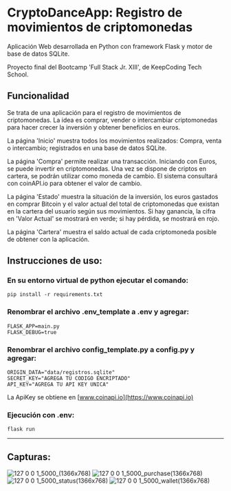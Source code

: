 # CryptoDanceApp: Registro de movimientos de criptomonedas
Aplicación Web desarrollada en Python con framework Flask y motor de base de datos SQLite.

Proyecto final del Bootcamp 'Full Stack Jr. XIII', de KeepCoding Tech School. 

## Funcionalidad
Se trata de una aplicación para el registro de movimientos de criptomonedas. La idea es comprar, vender o intercambiar criptomonedas para hacer crecer la inversión y obtener beneficios en euros.

La página 'Inicio' muestra todos los movimientos realizados: Compra, venta o intercambio; registrados en una base de datos SQLite.

La página 'Compra' permite realizar una transacción. Iniciando con Euros, se puede invertir en criptomonedas. Una vez se dispone de criptos en cartera, se podrán utilizar como moneda de cambio. El sistema consultará con coinAPI.io para obtener el valor de cambio.

La página 'Estado' muestra la situación de la inversión, los euros gastados en
comprar Bitcoin y el valor actual del total de criptomonedas que existan en la cartera del
usuario según sus movimientos. Si hay ganancia, la cifra en 'Valor Actual' se mostrará en verde; si hay pérdida, se mostrará en rojo. 

La página 'Cartera' muestra el saldo actual de cada criptomoneda posible de obtener con la aplicación. 
  
## Instrucciones de uso:

### En su entorno virtual de python ejecutar el comando:
```
pip install -r requirements.txt
```
### Renombrar el archivo .env_template a .env y agregar:
```
FLASK_APP=main.py
FLASK_DEBUG=true
```
### Renombrar el archivo config_template.py a config.py y agregar:
```
ORIGIN_DATA="data/registros.sqlite"
SECRET_KEY="AGREGA TU CODIGO ENCRIPTADO"
API_KEY="AGREGA TU API KEY UNICA"
```
La ApiKey se obtiene en [www.coinapi.io](https://www.coinapi.io)

### Ejecución con .env:
```
flask run
```

***
## Capturas:
![127 0 0 1_5000_(1366x768)](https://github.com/Vmart1989/movimientos_cripto/assets/87582590/00f8b531-b525-4230-a260-93dff0feef63)
![127 0 0 1_5000_purchase(1366x768)](https://github.com/Vmart1989/movimientos_cripto/assets/87582590/efff8483-96d3-490a-8a69-ef9f706688ed)
![127 0 0 1_5000_status(1366x768)](https://github.com/Vmart1989/movimientos_cripto/assets/87582590/c35f1b49-9f3a-410f-8990-b81cb9d45b95)
![127 0 0 1_5000_wallet(1366x768)](https://github.com/Vmart1989/movimientos_cripto/assets/87582590/8fb64c72-672c-416e-b940-bd11ede74a0f)



